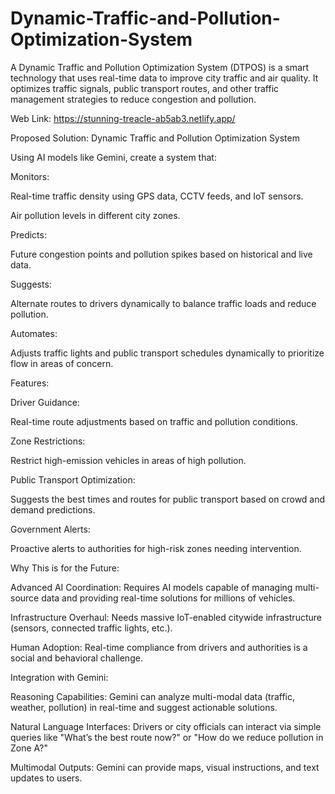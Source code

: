 
# Dynamic-Traffic-and-Pollution-Optimization-System

A Dynamic Traffic and Pollution Optimization System (DTPOS) is a smart technology that uses real-time data to improve city traffic and air quality. It optimizes traffic signals, public transport routes, and other traffic management strategies to reduce congestion and pollution.

Web Link: https://stunning-treacle-ab5ab3.netlify.app/

Proposed Solution: Dynamic Traffic and Pollution Optimization System

Using AI models like Gemini, create a system that:

Monitors:

Real-time traffic density using GPS data, CCTV feeds, and IoT sensors.

Air pollution levels in different city zones.

Predicts:

Future congestion points and pollution spikes based on historical and live data.

Suggests:

Alternate routes to drivers dynamically to balance traffic loads and reduce pollution.

Automates:

Adjusts traffic lights and public transport schedules dynamically to prioritize flow in areas of concern.

Features:

Driver Guidance:

Real-time route adjustments based on traffic and pollution conditions.

Zone Restrictions:

Restrict high-emission vehicles in areas of high pollution.

Public Transport Optimization:

Suggests the best times and routes for public transport based on crowd and demand predictions.

Government Alerts:

Proactive alerts to authorities for high-risk zones needing intervention.

Why This is for the Future:

Advanced AI Coordination: Requires AI models capable of managing multi-source data and providing real-time solutions for millions of vehicles.

Infrastructure Overhaul: Needs massive IoT-enabled citywide infrastructure (sensors, connected traffic lights, etc.).

Human Adoption: Real-time compliance from drivers and authorities is a social and behavioral challenge.

Integration with Gemini:

Reasoning Capabilities: Gemini can analyze multi-modal data (traffic, weather, pollution) in real-time and suggest actionable solutions.

Natural Language Interfaces: Drivers or city officials can interact via simple queries like "What’s the best route now?" or "How do we reduce pollution in Zone A?"

Multimodal Outputs: Gemini can provide maps, visual instructions, and text updates to users.
